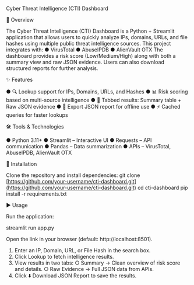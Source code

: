  Cyber Threat Intelligence (CTI) Dashboard
 
📌 Overview

The Cyber Threat Intelligence (CTI) Dashboard is a Python + Streamlit application that allows users to quickly analyze IPs, domains, URLs, and file hashes using multiple public threat intelligence sources.
This project integrates with:
●	VirusTotal
●	AbuseIPDB
●	AlienVault OTX
The dashboard provides a risk score (Low/Medium/High) along with both a summary view and raw JSON evidence. Users can also download structured reports for further analysis.

✨ Features

●	🔍 Lookup support for IPs, Domains, URLs, and Hashes
●	📊 Risk scoring based on multi-source intelligence
●	📑 Tabbed results: Summary table + Raw JSON evidence
●	💾 Export JSON report for offline use
●	⚡ Cached queries for faster lookups

🛠️ Tools & Technologies

●	Python 3.11+
●	Streamlit – Interactive UI
●	Requests – API communication
●	Pandas – Data summarization
●	APIs – VirusTotal, AbuseIPDB, AlienVault OTX

🚀 Installation

Clone the repository and install dependencies:
git clone [https://github.com/your-username/cti-dashboard.git](https://github.com/your-username/cti-dashboard.git)
cd cti-dashboard
pip install -r requirements.txt

▶️ Usage

Run the application:

streamlit run app.py

Open the link in your browser (default: http://localhost:8501).
1.	Enter an IP, Domain, URL, or File Hash in the search box.
2.	Click Lookup to fetch intelligence results.
3.	View results in two tabs:
  ○	Summary → Clean overview of risk score and details.
  ○	Raw Evidence → Full JSON data from APIs.
4.	Click ⬇️ Download JSON Report to save the results.
